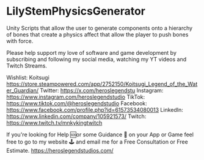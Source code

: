 # LilyStemPhysicsGenerator
Unity Scripts that allow the user to generate components onto a hierarchy of bones that create a physics affect that allow the player to push bones with force. 

Please help support my love of software and game development by subscribing and following my social media, watching my YT videos and Twitch Streams. 

Wishlist: Koitsugi
https://store.steampowered.com/app/2752150/Koitsugi_Legend_of_the_Water_Guardian/
Twitter: https://x.com/heroslegendstu
Instagram: https://www.instagram.com/heroslegendstudio
TikTok: https://www.tiktok.com/@heroslegendstudio
Facebook: https://www.facebook.com/profile.php?id=61573534080013
LinkedIn: https://www.linkedin.com/company/105921573/
Twitch: https://www.twitch.tv/mnkykingtwitch

If you're looking for Help 🆘or some Guidance 🔦 on your App or Game feel free to go to my website 🕹️ and email me for a Free Consultation or Free Estimate.
https://heroslegendstudios.com/
